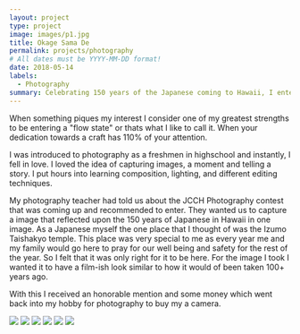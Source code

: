 ```yaml
---
layout: project
type: project
image: images/p1.jpg
title: Okage Sama De
permalink: projects/photography
# All dates must be YYYY-MM-DD format!
date: 2018-05-14
labels:
  - Photography
summary: Celebrating 150 years of the Japanese coming to Hawaii, I entered the JCCH 2018 Photo Contest and awarded honorable mention.  
---
```


When something piques my interest I consider one of my greatest strengths to be entering a "flow state" or thats what I like to call it. When your dedication towards a craft has 110% of your attention. 

I was introduced to photography as a freshmen in highschool and instantly, I fell in love. I loved the idea of capturing images, a moment and telling a story. I put hours into learning composition, lighting, and different editing techniques. 

My photography teacher had told us about the JCCH Photography contest that was coming up and recommended to enter. They wanted us to capture a image that reflected upon the 150 years of Japanese in Hawaii in one image. As a Japanese myself the one place that I thought of was the Izumo Taishakyo temple. This place was very special to me as every year me and my family would go here to pray for our well being and safety for the rest of the year. So I felt that it was only right for it to be here. For the image I took I wanted it to have a film-ish look similar to how it would of been taken 100+ years ago.

With this I received an honorable mention and some money which went back into my hobby for photography to buy my a camera. 

<div class="ui medium right floated rounded image">
  <img class="ui image" src="../images/p2.jpeg">
  <img class="ui image" src="../images/p3.jpeg">
  <img class="ui image" src="../images/p4.jpeg">
  <img class="ui image" src="../images/p7.jpeg">
  <img class="ui image" src="../images/p5.jpeg">
  <img class="ui image" src="../images/p6.jpeg">
</div>


